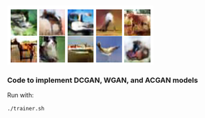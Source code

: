 ![Alt text](https://github.com/6hl/GAN/blob/main/Synthetic-Images.PNG)

### Code to implement DCGAN, WGAN, and ACGAN models

Run with:
```
./trainer.sh
```
